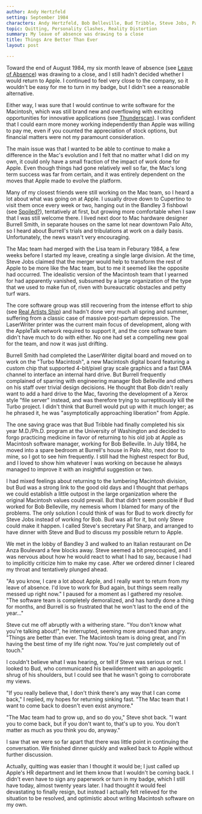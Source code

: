 ```yaml
---
author: Andy Hertzfeld
setting: September 1984
characters: Andy Hertzfeld, Bob Belleville, Bud Tribble, Steve Jobs, Pat Sharp, Burrell Smith
topic: Quitting, Personality Clashes, Reality Distortion
summary: My leave of absence was drawing to a close
title: Things Are Better Than Ever
layout: post

---
```


Toward the end of August 1984, my six month leave of absence (see [Leave of Absence](StoryView.py?project=Macintosh&story=Leave%20of%20Absence)) was drawing to a close, and I still hadn't decided whether I would return to Apple. I continued to feel very close to the company, so it wouldn't be easy for me to turn in my badge, but I didn't see a reasonable alternative.

  
  
  
  
Either way, I was sure that I would continue to write software for the Macintosh, which was still brand new and overflowing with exciting opportunities for innovative applications (see [Thunderscan](/thunderscan)). I was confident that I could earn more money working independently than Apple was willing to pay me, even if you counted the appreciation of stock options, but financial matters were not my paramount consideration.  
  
  
The main issue was that I wanted to be able to continue to make a difference in the Mac's evolution and I felt that no matter what I did on my own, it could only have a small fraction of the impact of work done for Apple. Even though things had gone relatively well so far, the Mac's long term success was far from certain, and it was entirely dependent on the moves that Apple made to evolve the platform.  
  
  
Many of my closest friends were still working on the Mac team, so I heard a lot about what was going on at Apple. I usually drove down to Cupertino to visit them once every week or two, hanging out in the Bandley 3 fishbowl (see [Spoiled?](/spoiled)), tentatively at first, but growing more comfortable when I saw that I was still welcome there. I lived next door to Mac hardware designer Burrell Smith, in separate houses on the same lot near downtown Palo Alto, so I heard about Burrell's trials and tribulations at work on a daily basis. Unfortunately, the news wasn't very encouraging.  
  
  
The Mac team had merged with the Lisa team in Feburary 1984, a few weeks before I started my leave, creating a single large division. At the time, Steve Jobs claimed that the merger would help to transform the rest of Apple to be more like the Mac team, but to me it seemed like the opposite had occurred. The idealistic version of the Macintosh team that I yearned for had apparently vanished, subsumed by a large organization of the type that we used to make fun of, riven with bureaucratic obstacles and petty turf wars.   
  
  
The core software group was still recovering from the intense effort to ship (see [Real Artists Ship](/real-artists-ship)) and hadn't done very much all spring and summer, suffering from a classic case of massive post-partum depression. The LaserWriter printer was the current main focus of development, along with the AppleTalk network required to support it, and the core software team didn't have much to do with either. No one had set a compelling new goal for the team, and now it was just drifting.  
  
  
Burrell Smith had completed the LaserWriter digital board and moved on to work on the "Turbo Macintosh", a new Macintosh digital board featuring a custom chip that supported 4-bit/pixel gray scale graphics and a fast DMA channel to interface an internal hard drive. But Burrell frequently complained of sparring with engineering manager Bob Belleville and others on his staff over trivial design decisions. He thought that Bob didn't really want to add a hard drive to the Mac, favoring the development of a Xerox style "file server" instead, and was therefore trying to surreptitiously kill the Turbo project. I didn't think that Burrell would put up with it much longer; as he phrased it, he was "asymptotically approaching liberation" from Apple.  
  
  
The one saving grace was that Bud Tribble had finally completed his six year M.D./Ph.D. program at the University of Washington and decided to forgo practicing medicine in favor of returning to his old job at Apple as Macintosh software manager, working for Bob Belleville. In July 1984, he moved into a spare bedroom at Burrell's house in Palo Alto, next door to mine, so I got to see him frequently. I still had the highest respect for Bud, and I loved to show him whatever I was working on because he always managed to improve it with an insightful suggestion or two.  
  
  
I had mixed feelings about returning to the lumbering Macintosh division, but Bud was a strong link to the good old days and I thought that perhaps we could establish a little outpost in the large organization where the original Macintosh values could prevail. But that didn't seem possible if Bud worked for Bob Belleville, my nemesis whom I blamed for many of the problems. The only solution I could think of was for Bud to work directly for Steve Jobs instead of working for Bob. Bud was all for it, but only Steve could make it happen. I called Steve's secretary Pat Sharp, and arranged to have dinner with Steve and Bud to discuss my possible return to Apple.  
  
  
We met in the lobby of Bandley 3 and walked to an Italian restaurant on De Anza Boulevard a few blocks away. Steve seemed a bit preoccupied, and I was nervous about how he would react to what I had to say, because I had to implicitly criticize him to make my case. After we ordered dinner I cleared my throat and tentatively plunged ahead.  
  
  
"As you know, I care a lot about Apple, and I really want to return from my leave of absence. I'd love to work for Bud again, but things seem really messed up right now." I paused for a moment as I gathered my resolve. "The software team is completely demoralized, and has hardly done a thing for months, and Burrell is so frustrated that he won't last to the end of the year..."  
  
  
Steve cut me off abruptly with a withering stare. "You don't know what you're talking about!", he interrupted, seeming more amused than angry. "Things are better than ever. The Macintosh team is doing great, and I'm having the best time of my life right now. You're just completely out of touch."  
  
  
I couldn't believe what I was hearing, or tell if Steve was serious or not. I looked to Bud, who communicated his bewilderment with an apologetic shrug of his shoulders, but I could see that he wasn't going to corroborate my views.  
  
  
"If you really believe that, I don't think there's any way that I can come back," I replied, my hopes for returning sinking fast. "The Mac team that I want to come back to doesn't even exist anymore."  
  
  
"The Mac team had to grow up, and so do you," Steve shot back. "I want you to come back, but if you don't want to, that's up to you. You don't matter as much as you think you do, anyway."  
  
  
I saw that we were so far apart that there was little point in continuing the conversation. We finished dinner quickly and walked back to Apple without further discussion.  
  
  
Actually, quitting was easier than I thought it would be; I just called up Apple's HR department and let them know that I wouldn't be coming back. I didn't even have to sign any paperwork or turn in my badge, which I still have today, almost twenty years later. I had thought it would feel devastating to finally resign, but instead I actually felt relieved for the situation to be resolved, and optimistic about writing Macintosh software on my own. 
